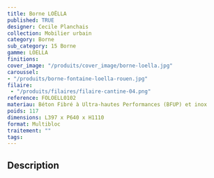 ```yaml
---
title: Borne LOËLLA
published: TRUE
designer: Cecile Planchais
collection: Mobilier urbain
category: Borne
sub_category: 15 Borne
gamme: LOELLA
finitions: 
cover_image: "/produits/cover_image/borne-loella.jpg"
caroussel: 
- "/produits/borne-fontaine-loella-rouen.jpg"
filaire: 
 - "/produits/filaires/filaire-cantine-04.png"
reference: FOLOELL0102
materiau: Béton Fibré à Ultra-hautes Performances (BFUP) et inox
poids: 117
dimensions: L397 x P640 x H1110 
format: Multibloc
traitement: ""
tags: 
---
```


## Description
